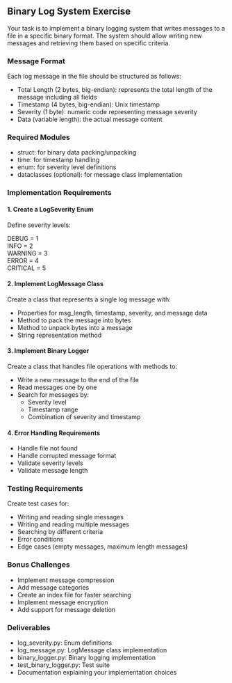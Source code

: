 ## Binary Log System Exercise
Your task is to implement a binary logging system that writes messages to a file in a specific binary format. The system should allow writing new messages and retrieving them based on specific criteria.

### Message Format
Each log message in the file should be structured as follows:

- Total Length (2 bytes, big-endian): represents the total length of the message including all fields
- Timestamp (4 bytes, big-endian): Unix timestamp
- Severity (1 byte): numeric code representing message severity
- Data (variable length): the actual message content

### Required Modules

- struct: for binary data packing/unpacking
- time: for timestamp handling
- enum: for severity level definitions
- dataclasses (optional): for message class implementation

### Implementation Requirements
#### 1. Create a LogSeverity Enum
Define severity levels:

DEBUG = 1  
INFO = 2  
WARNING = 3  
ERROR = 4  
CRITICAL = 5  

#### 2. Implement LogMessage Class
Create a class that represents a single log message with:
- Properties for msg_length, timestamp, severity, and message data
- Method to pack the message into bytes
- Method to unpack bytes into a message
- String representation method

#### 3. Implement Binary Logger
Create a class that handles file operations with methods to:

- Write a new message to the end of the file
- Read messages one by one
- Search for messages by:
  - Severity level
  - Timestamp range
  - Combination of severity and timestamp


#### 4. Error Handling Requirements

- Handle file not found
- Handle corrupted message format
- Validate severity levels
- Validate message length

### Testing Requirements
Create test cases for:

- Writing and reading single messages
- Writing and reading multiple messages
- Searching by different criteria
- Error conditions
- Edge cases (empty messages, maximum length messages)

### Bonus Challenges

- Implement message compression
- Add message categories
- Create an index file for faster searching
- Implement message encryption
- Add support for message deletion

### Deliverables

- log_severity.py: Enum definitions
- log_message.py: LogMessage class implementation
- binary_logger.py: Binary logging implementation
- test_binary_logger.py: Test suite
- Documentation explaining your implementation choices